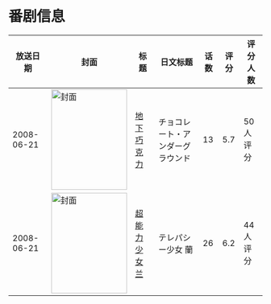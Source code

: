 # 番剧信息

|放送日期|封面|标题|日文标题|话数|评分|评分人数|
|---|---|---|---|---|---|---|
|2008-06-21|<img src="//lain.bgm.tv/pic/cover/c/7a/20/10559_Y9nrE.jpg" alt="封面" style="width:150px;height:200px;object-fit:cover;">|[地下巧克力](https://bangumi.tv/subject/10559)|チョコレート・アンダーグラウンド|13|5.7|50人评分|
|2008-06-21|<img src="//lain.bgm.tv/pic/cover/c/4d/bf/20683_ikuls.jpg" alt="封面" style="width:150px;height:200px;object-fit:cover;">|[超能力少女兰](https://bangumi.tv/subject/20683)|テレパシー少女 蘭|26|6.2|44人评分|
